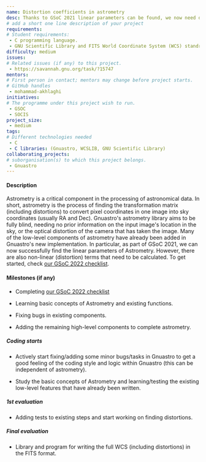 ```yaml
---
name: Distortion coefficients in astrometry
desc: Thanks to GSoC 2021 linear parameters can be found, we now need distortion.
# add a short one line description of your project
requirements:
# Student requirements:
 - C programming language.
 - GNU Scientific Library and FITS World Coordinate System (WCS) standrads.
difficulty: medium
issues:
# Related issues (if any) to this project.
 - https://savannah.gnu.org/task/?15747
mentors:
# First person in contact; mentors may change before project starts.
# GitHub handles
 - mohammad-akhlaghi
initiatives:
# The programme under this project wish to run.
 - GSOC
 - SOCIS
project_size:
 - medium
tags:
# Different technologies needed
 - C
 - C libraries: (Gnuastro, WCSLIB, GNU Scientific Library)
collaborating_projects:
# suborganisation(s) to which this project belongs.
 - Gnuastro
---
```



#### Description

Astrometry is a critical component in the processing of astronomical data.
In short, astrometry is the process of finding the transformation matrix (including distortions) to convert pixel coordinates in one image into sky coordinates (usually RA and Dec).
Gnuastro's astrometry library aims to be fully blind, needing no prior information on the input image's location in the sky, or the optical distortion of the camera that has taken the image.
Many of the low-level components of astrometry have already been added in Gnuastro's new implementation.
In particular, as part of GSoC 2021, we can now successfully find the linear parameters of Astrometry.
However, there are also non-linear (distortion) terms that need to be calculated.
To get started, check [our GSoC 2022 checklist](https://savannah.gnu.org/support/index.php?110613#comment0).

#### Milestones (if any)

 * Completing [our GSoC 2022 checklist](https://savannah.gnu.org/support/index.php?110613#comment0)

 * Learning basic concepts of Astrometry and existing functions.

 * Fixing bugs in existing components.

 * Adding the remaining high-level components to complete astrometry.

##### Coding starts

* Actively start fixing/adding some minor bugs/tasks in Gnuastro to get a good feeling of the coding style and logic within Gnuastro (this can be independent of astrometry).

* Study the basic concepts of Astrometry and learning/testing the existing low-level features that have already been written.

##### 1st evaluation

* Adding tests to existing steps and start working on finding distortions.

##### Final evaluation

* Library and program for writing the full WCS (including distortions) in the FITS format.
